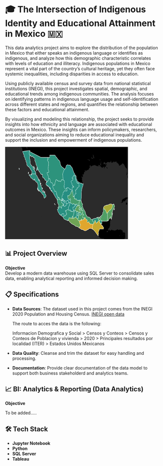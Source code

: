 # 🎓 The Intersection of Indigenous Identity and Educational Attainment in Mexico 🇲🇽

This data analytics project aims to explore the distribution of the population in Mexico that either speaks an indigenous language or identifies 
as indigenous, and analyze how this demographic characteristic correlates with levels of education and illiteracy. Indigenous populations in Mexico represent a vital part of the country’s cultural heritage, yet they often face systemic inequalities, including disparities in access to education.

Using publicly available census and survey data from national statistical institutions (INEGI), this project investigates spatial, 
demographic, and educational trends among indigenous communities. The analysis focuses on identifying patterns in indigenous language usage and self-identification across different states and regions, and quantifies the relationship between these factors and educational attainment.

By visualizing and modeling this relationship, the project seeks to provide insights into how ethnicity and language are associated with educational outcomes in Mexico. These insights can inform policymakers, researchers, and social organizations aiming to reduce educational inequality and support the inclusion and empowerment of indigenous populations.

<img src="https://github.com/Maurici-oh/data_analyst_portfolio/blob/1de38015fb8c6a088af97fa75dc650fd0aedadb8/indigenous_education_mexico/docs/img/map2.png" alt="alt text" width="400" height="300">

## 📊 Project Overview
**Objective**  
Develop a modern data warehouse using SQL Server to consolidate sales data, enabling analytical reporting and informed decision making.

## 📋 Specifications

* **Data Sources**: The dataset used in this project comes from the INEGI 2020 Population and Housing Census.
[INEGI open data](https://www.inegi.org.mx/datosabiertos/)

  The route to acces the data is the following:
  
  Informacion Demografica y Social > Censos y Conteos > Censos y Conteos de Poblacion y vivienda >
  2020 > Principales resultados por localidad (ITER) > Estados Unidos Mexicanos

* **Data Quality**: Cleanse and trim the dataset for easy handling and processing.
* **Documentation**: Provide clear documentation of the data model to support both business stakeholderd and analytics teams.

## 📈 BI: Analytics & Reporting (Data Analytics)
**Objective**  

To be added.....

## 🛠️ Tech Stack

* **Jupyter Notebook**  
* **Python** 
* **SQL Server**  
* **Tableau**  



